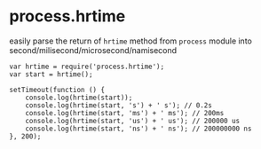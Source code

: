 # process.hrtime

easily parse the return of `hrtime` method from `process` module into second/milisecond/microsecond/namisecond

```
var hrtime = require('process.hrtime');
var start = hrtime();

setTimeout(function () {
	console.log(hrtime(start));
	console.log(hrtime(start, 's') + ' s'); // 0.2s
	console.log(hrtime(start, 'ms') + ' ms'); // 200ms
	console.log(hrtime(start, 'us') + ' us'); // 200000 us
	console.log(hrtime(start, 'ns') + ' ns'); // 200000000 ns
}, 200);
```